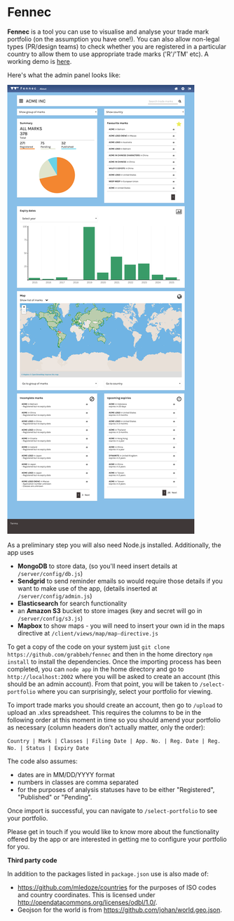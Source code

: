 
Fennec
==================

**Fennec** is a tool you can use to visualise and analyse your trade mark portfolio (on the assumption you have one!). You can also allow non-legal types (PR/design teams) to check whether you are registered in a particular country to allow them to use appropriate trade marks ('R'/'TM' etc). A working demo is [here](https://tryfennec.com).

Here's what the admin panel looks like:

![example](/client/images/screenshot.png)

As a preliminary step you will also need Node.js installed. Additionally, the app uses 

- **MongoDB** to store data, (so you'll need insert details at `/server/config/db.js`) 
- **Sendgrid** to send reminder emails so would require those details if you want to make use of the app, (details inserted at `/server/config/admin.js`) 
- **Elasticsearch** for search functionality
- an **Amazon S3** bucket to store images (key and secret will go in `/server/config/s3.js`) 
- **Mapbox** to show maps - you will need to insert your own id in the maps directive at `/client/views/map/map-directive.js`

To get a copy of the code on your system just `git clone https://github.com/grabbeh/fennec` and then in the home directory `npm install` to install the dependencies. Once the importing process has been completed, you can `node app` in the home directory and go to `http://localhost:2002` where you will be asked to create an account (this should be an admin account). From that point, you will be taken to `/select-portfolio` where you can surprisingly, select your portfolio for viewing.

To import trade marks you should create an account, then go to `/upload` to upload an .xlxs spreadsheet. This requires the columns to be in the following order at this moment in time so you should amend your portfolio as necessary (column headers don't actually matter, only the order):

    Country | Mark | Classes | Filing Date | App. No. | Reg. Date | Reg. No. | Status | Expiry Date

The code also assumes:

- dates are in MM/DD/YYYY format
- numbers in classes are comma separated
- for the purposes of analysis statuses have to be either "Registered", "Published" or "Pending".

Once import is successful, you can navigate to `/select-portfolio` to see your portfolio.

Please get in touch if you would like to know more about the functionality offered by the app or are interested in getting me to configure your portfolio for you.

**Third party code**

In addition to the packages listed in `package.json` use is also made of:

- https://github.com/mledoze/countries for the purposes of ISO codes and country coordinates. This is licensed under http://opendatacommons.org/licenses/odbl/1.0/. 
- Geojson for the world is from https://github.com/johan/world.geo.json.

